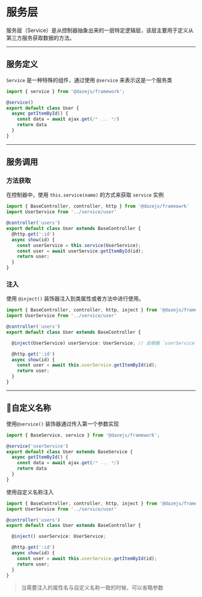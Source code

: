# 服务层

服务层（Service）是从控制器抽象出来的一层特定逻辑层，该层主要用于定义从第三方服务获取数据的方法。

---

## 服务定义

`Service` 是一种特殊的组件，通过使用 `@service` 来表示这是一个服务类

```ts
import { service } from '@dazejs/framework';

@service()
export default class User {
  async getItemById() {
    const data = await ajax.get(/* ... */)
    return data
  }
}

```

---

## 服务调用

### 方法获取

在控制器中，使用 `this.service(name)` 的方式来获取 `service` 实例

```ts
import { BaseController, controller, http } from '@dazejs/frameowrk'
import UserService from '../service/user'

@controller('users')
export default class User extends BaseController {
  @http.get(':id')
  async show(id) {
    const userService = this.service(UserService);
    const user = await userService.getItemById(id);
    return user;
  }
}


```

### 注入

使用 `@inject()` 装饰器注入到类属性或者方法中进行使用。

```ts
import { BaseController, controller, http, inject } from '@dazejs/frameowrk'
import UserService from '../service/user'

@controller('users')
export default class User extends BaseController {

  @inject(UserService) userService: UserService; // 会根据 `userService` 属性名自动注入命名为 `userService` 的组件

  @http.get(':id')
  async show(id) {
    const user = await this.userService.getItemById(id);
    return user;
  }
}

```

---

## 自定义名称

使用`@service()` 装饰器通过传入第一个参数实现

```ts
import { BaseService, service } from '@dazejs/framework';

@service('userService')
export default class User extends BaseService {
  async getItemById() {
    const data = await ajax.get(/* ... */)
    return data
  }
}

```

使用自定义名称注入

```ts
import { BaseController, controller, http, inject } from '@dazejs/frameowrk'
import UserService from '../service/user'

@controller('users')
export default class User extends BaseController {

  @inject() userService: UserService;

  @http.get(':id')
  async show(id) {
    const user = await this.userService.getItemById(id);
    return user;
  }
}

```

> 当需要注入的属性名与自定义名称一致的时候，可以省略参数

